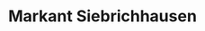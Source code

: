 ---
title: "Markant Siebrichhausen"
url: /schmallenberg/markant-siebrichhausen/
shop: Supermarkt
---